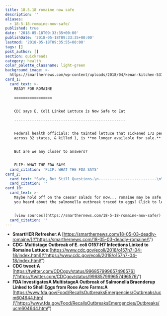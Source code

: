 ```yaml
---
title: 18.5.18 romaine now safe
description: ''
aliases:
  - 18-5-18-romaine-now-safe/
published: true
date: '2018-05-18T09:33:35+00:00'
publishDate: '2018-05-18T09:33:35+00:00'
lastmod: '2018-05-18T09:35:55+00:00'
tags: []
post_author: []
section: quickreads
category: health
color_palette_classname: light-green
background_image: >-
  https://smarthernews.com/wp-content/uploads/2018/04/kenan-kitchen-531616-unsplash-scaled.jpg
card_1:
  card_text: >-
    READY FOR ROMAINE

    =================


    CDC says E. Coli Linked Lettuce is Now Safe to Eat

    --------------------------------------------------


    Federal health officials: the tainted lettuce that sickened 172 people
    across 32 states, & killed 1, is **no longer available for sale.**


    But are we any closer to answers?


    FLIP: WHAT THE FDA SAYS
  card_citation: 'FLIP: WHAT THE FDA SAYS'
card_2:
  card_text: "Safe, But Still Questions…\n--------------------------\n\n> *   Harvest season for romaine lettuce, linked to the multi-state E. coli outbreak, is over.\n> *   FDA says it’s **unlikely contaminated lettuce still for sale,**A due to 21-day shelf life.\n> *   **Source of E. Coli stillA unknown.**\n> \n> **_a\x1CThe easy answers dona\x19t explain this. We have to look at something potentially different.a\x1D_**  \n> Dr. Stephen Ostroff, FDA"
  card_citation: ''
card_10:
  card_text: >-
    Maybe hold off on the caesar salads for now... romaine may be safe, but have
    you heard about the salmonella outbreak traced to eggs? Click to learn more.


    [view sources](https://smarthernews.com/18-5-18-romaine-now-safe/)
  card_citation: ''
---
```

*   ******SmartHER Refresher:A****** [https://smarthernews.com/18-05-03-deadly-romaine/](\"https://smarthernews.com/18-05-03-deadly-romaine/\")
*   ****CDC: Multistage Outbreak of E. coli O157:H7 Infections Linked to Romaine Lettuce:****[https://www.cdc.gov/ecoli/2018/o157h7-04-18/index.html](\"https://www.cdc.gov/ecoli/2018/o157h7-04-18/index.html\")
*   **CDC tweet:A** [https://twitter.com/CDCgov/status/996857999657496576](\"https://twitter.com/CDCgov/status/996857999657496576\")
*   **FDA InvestigatesA MultistageA Outbreak of Salmonella Braenderup Linked to Shell Eggs from Rose Acre Farms:A** [https://www.fda.gov/Food/RecallsOutbreaksEmergencies/Outbreaks/ucm604644.htm](\"https://www.fda.gov/Food/RecallsOutbreaksEmergencies/Outbreaks/ucm604644.htm\")